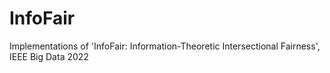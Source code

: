 # InfoFair
Implementations of 'InfoFair: Information-Theoretic Intersectional Fairness', IEEE Big Data 2022
